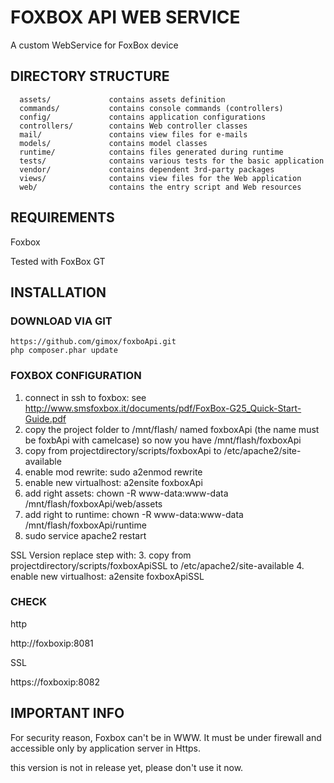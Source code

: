 FOXBOX API WEB SERVICE
================================

A custom WebService for FoxBox device



DIRECTORY STRUCTURE
-------------------

      assets/             contains assets definition
      commands/           contains console commands (controllers)
      config/             contains application configurations
      controllers/        contains Web controller classes
      mail/               contains view files for e-mails
      models/             contains model classes
      runtime/            contains files generated during runtime
      tests/              contains various tests for the basic application
      vendor/             contains dependent 3rd-party packages
      views/              contains view files for the Web application
      web/                contains the entry script and Web resources



REQUIREMENTS
------------

Foxbox

Tested with FoxBox GT



INSTALLATION
------------


### DOWNLOAD VIA GIT

    https://github.com/gimox/foxboApi.git
    php composer.phar update



### FOXBOX CONFIGURATION



1. connect in ssh to foxbox: see http://www.smsfoxbox.it/documents/pdf/FoxBox-G25_Quick-Start-Guide.pdf</li>
2. copy the project folder to /mnt/flash/ named foxboxApi (the name must be foxbApi with camelcase) so now you have /mnt/flash/foxboxApi
3. copy from projectdirectory/scripts/foxboxApi to /etc/apache2/site-available
4. enable mod rewrite: sudo a2enmod rewrite 
5. enable new virtualhost: a2ensite foxboxApi
6. add right  assets: chown -R www-data:www-data /mnt/flash/foxboxApi/web/assets
7. add right to runtime:  chown -R www-data:www-data /mnt/flash/foxboxApi/runtime
8. sudo service apache2 restart


SSL Version
replace step with:
3. copy from projectdirectory/scripts/foxboxApiSSL to /etc/apache2/site-available
4. enable new virtualhost: a2ensite foxboxApiSSL


### CHECK
http

http://foxboxip:8081


SSL

https://foxboxip:8082



IMPORTANT INFO
--------------
For security reason, Foxbox can't be in WWW. It must be under firewall and accessible only by application server in Https.

this version is not in release yet, please don't use it now.
